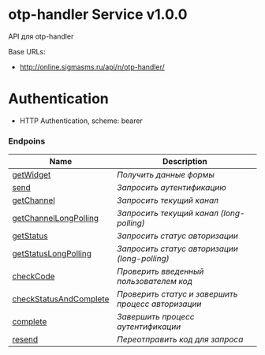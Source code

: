 
<h1 id="otp-handler-service">otp-handler Service v1.0.0</h1>

API для otp-handler

Base URLs:

* <a href="http://online.sigmasms.ru/api/n/otp-handler/">http://online.sigmasms.ru/api/n/otp-handler/</a>

# Authentication

- HTTP Authentication, scheme: bearer 

<h3>Endpoins</h3>

|Name|Description|
|---|---|
|[getWidget](./get-widget.md)|*Получить данные формы*|
|[send](./send.md)|*Запросить аутентификацию*|
|[getChannel](./get-channel.md)|*Запросить текущий канал*|
|[getChannelLongPolling](./get-channel-long-polling.md)|*Запросить текущий канал (long-polling)*|
|[getStatus](./get-status.md)|*Запросить статус авторизации*|
|[getStatusLongPolling](./get-status-long-polling.md)|*Запросить статус авторизации (long-polling)*|
|[checkCode](./check-code.md)|*Проверить введенный пользователем код*|
|[checkStatusAndComplete](./check-status-and-complete.md)|*Проверить статус и завершить процесс авторизации*|
|[complete](./complete.md)|*Завершить процесс аутентификации*|
|[resend](./resend.md)|*Переотправить код для запроса*|
